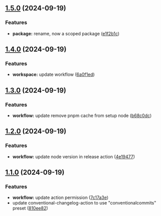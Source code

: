 ## [1.5.0](https://github.com/lumoflo/cf-images-lib/compare/v1.4.0...v1.5.0) (2024-09-19)


### Features

* **package:** rename, now a scoped package ([e1f2b1c](https://github.com/lumoflo/cf-images-lib/commit/e1f2b1cc42d2c1b7be1e4b36eddc7a953b60eb2a))

## [1.4.0](https://github.com/lumoflo/cf-images-lib/compare/v1.3.0...v1.4.0) (2024-09-19)


### Features

* **workspace:** update workflow ([6a0f1ed](https://github.com/lumoflo/cf-images-lib/commit/6a0f1ed38c02f1d9aa5e7917c285eb52deb043b1))

## [1.3.0](https://github.com/lumoflo/cf-images-lib/compare/v1.2.0...v1.3.0) (2024-09-19)


### Features

* **workflow:** update remove pnpm cache from setup node ([b68c0dc](https://github.com/lumoflo/cf-images-lib/commit/b68c0dc4b9ed9855711eb8636ff5a9690a857167))

## [1.2.0](https://github.com/lumoflo/cf-images-lib/compare/v1.1.0...v1.2.0) (2024-09-19)


### Features

* **workflow:** update node version in release action ([4e19477](https://github.com/lumoflo/cf-images-lib/commit/4e19477107339f7d700ffd7e795ae2dd883e1c50))

## [1.1.0](https://github.com/lumoflo/cf-images-lib/compare/810ee828aa7868ba198a692a05bb46b6cb2e029c...v1.1.0) (2024-09-19)


### Features

* **workflow:** update action permission ([7c17a3e](https://github.com/lumoflo/cf-images-lib/commit/7c17a3e77bb52c900f4ed517c3cb30308603df4b))
* update conventional-changelog-action to use "conventionalcommits" preset ([810ee82](https://github.com/lumoflo/cf-images-lib/commit/810ee828aa7868ba198a692a05bb46b6cb2e029c))

